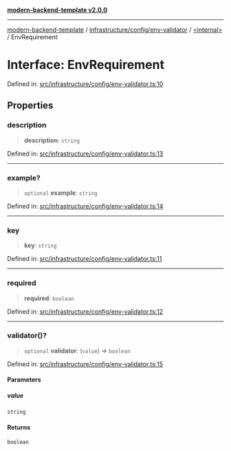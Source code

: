 [**modern-backend-template v2.0.0**](../../../../../README.md)

***

[modern-backend-template](../../../../../modules.md) / [infrastructure/config/env-validator](../../README.md) / [\<internal\>](../README.md) / EnvRequirement

# Interface: EnvRequirement

Defined in: [src/infrastructure/config/env-validator.ts:10](https://github.com/maemreyo/saas-4cus-nodejs/blob/2a5b3f3aa11335dfa561e80e1feabb8e6084261e/src/infrastructure/config/env-validator.ts#L10)

## Properties

### description

> **description**: `string`

Defined in: [src/infrastructure/config/env-validator.ts:13](https://github.com/maemreyo/saas-4cus-nodejs/blob/2a5b3f3aa11335dfa561e80e1feabb8e6084261e/src/infrastructure/config/env-validator.ts#L13)

***

### example?

> `optional` **example**: `string`

Defined in: [src/infrastructure/config/env-validator.ts:14](https://github.com/maemreyo/saas-4cus-nodejs/blob/2a5b3f3aa11335dfa561e80e1feabb8e6084261e/src/infrastructure/config/env-validator.ts#L14)

***

### key

> **key**: `string`

Defined in: [src/infrastructure/config/env-validator.ts:11](https://github.com/maemreyo/saas-4cus-nodejs/blob/2a5b3f3aa11335dfa561e80e1feabb8e6084261e/src/infrastructure/config/env-validator.ts#L11)

***

### required

> **required**: `boolean`

Defined in: [src/infrastructure/config/env-validator.ts:12](https://github.com/maemreyo/saas-4cus-nodejs/blob/2a5b3f3aa11335dfa561e80e1feabb8e6084261e/src/infrastructure/config/env-validator.ts#L12)

***

### validator()?

> `optional` **validator**: (`value`) => `boolean`

Defined in: [src/infrastructure/config/env-validator.ts:15](https://github.com/maemreyo/saas-4cus-nodejs/blob/2a5b3f3aa11335dfa561e80e1feabb8e6084261e/src/infrastructure/config/env-validator.ts#L15)

#### Parameters

##### value

`string`

#### Returns

`boolean`
